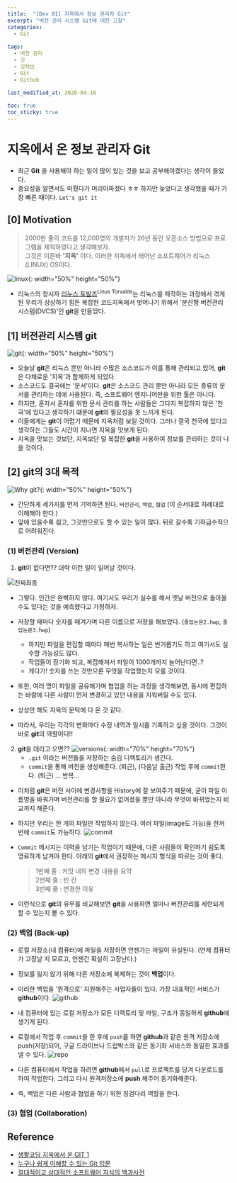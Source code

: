 ```yaml
---
title:  "[Dev 01] 지옥에서 정보 관리자 Git"
excerpt: "버전 관리 시스템 Git에 대한 고찰"
categories:
  - Git
  
tags:
  - 버전 관리
  - 깃
  - 깃허브
  - Git
  - Github
  
last_modified_at: 2020-04-10

toc: true
toc_sticky: true
---
```


# 지옥에서 온 정보 관리자 Git
- 최근 **Git** 을 사용해야 하는 일이 많이 있는 것을 보고 공부해야겠다는 생각이 들었다.
- 중요성을 알면서도 미뤘다가 머리아파졌다 ㅎㅎ 하지만 늦었다고 생각했을 때가 가장 빠른 때이다. `Let's git it`



## [0] Motivation
> 2000만 줄의 코드를 12,000명의 개발자가 26년 동안 오픈소스 방법으로 프로그램을 제작하였다고 생각해보자.  
> 그것은 이른바 **'지옥'** 이다. 이러한 지옥에서 태어난 소프트웨어가 리눅스(LINUX) OS이다.  

![linux](/images/linux.png){: width="50%" height="50%"}

- 리눅스의 창시자 [리누스 토발즈](https://ko.wikipedia.org/wiki/%EB%A6%AC%EB%88%84%EC%8A%A4_%ED%86%A0%EB%A5%B4%EB%B0%9C%EC%8A%A4)<sup>Linus Torvalds</sup>는 리눅스를 제작하는 과정에서 겪게 된 우리가 상상하기 힘든 복잡한 코드지옥에서 벗어나기 위해서 '분산형 버전관리 시스템(DVCS)'인 **git**을 만들었다.


## [1] 버전관리 시스템 git

![git](/images/git.png){: width="50%" height="50%"}

- 오늘날 **git**은 리눅스 뿐만 아니라 수많은 소스코드가 이를 통해 관리되고 있어, **git**은 다채로운 '지옥'과 함께하게 되었다.
- 소스코드도 결국에는 '문서'이다. **git**은 소스코드 관리 뿐만 아니라 모든 종류의 문서를 관리하는 데에 사용된다. 즉, 소프트웨어 엔지니어만을 위한 툴은 아니다.
- 하지만, 혼자서 혼자를 위한 문서 관리를 하는 사람들은 그다지 복잡하지 않은 '천국'에 있다고 생각하기 떄문에 **git**의 필요성을 못 느끼게 된다.
- 이들에게는 **git**이 어렵기 때문에 지옥처럼 보일 것이다. 그러나 결국 천국에 있다고 생각하는 그들도 시간이 지나면 지옥을 맛보게 된다.
- 지옥을 맛보는 것보단, 지옥보단 덜 복잡한 **git**을 사용하여 정보를 관리하는 것이 나을 것이다.

 
## [2] git의 3대 목적

![Why git?](/images/why-git.png){: width="50%" height="50%"}
- 간단하게 세가지를 먼저 기억하면 된다. `버전관리`, `백업`, `협업` (이 순서대로 차례대로 이해해야 한다.)
- 앞에 있을수록 쉽고, 그것만으로도 할 수 있는 일이 많다. 뒤로 갈수록 기하급수적으로 어려워진다.

### (1) 버전관리 (Version)

1. **git**이 없다면?? 대략 이런 일이 일어날 것이다.

![진짜최종](http://file3.instiz.net/data/file3/2019/01/17/d/6/a/d6aea9f2fa94f894300c21721f0d02e6.jpg)

- 그렇다. 인간은 완벽하지 않다. 여기서도 우리가 실수를 해서 옛날 버전으로 돌아올 수도 있다는 것을 예측했다고 가정하자.
- 저장할 때마다 숫자를 매겨가며 다른 이름으로 저장을 해보았다. (`졸업논문2.hwp`, `졸업논문3.hwp`)
    - 하지만 파일을 편집할 때마다 매번 복사하는 일은 번거롭기도 하고 여기서도 실수할 가능성도 많다.
    - 작업들이 장기화 되고, 복잡해져서 파일이 1000개까지 늘어난다면..?
    - 게다가! 숫자를 쓰는 것만으론 무엇을 작업했는지 모를 것이다.
- 또한, 여러 명이 파일을 공유해가며 협업을 하는 과정을 생각해보면, 동시에 편집하는 바람에 다른 사람이 먼저 변경하고 있던 내용을 지워버릴 수도 있다.
- 상상만 해도 지옥의 문턱에 다 온 것 같다.

- 따라서, 우리는 각각의 변화마다 수정 내역과 일시를 기록하고 싶을 것이다. 그것이 바로 **git**의 역할이다!!

2. **git**을 데리고 오면??
![versions](/images/versions.png){: width="70%" height="70%"}
    - `.git` 이라는 버전들을 저장하는 숨김 디렉토리가 생긴다.
    - `commit`을 통해 버전을 생성해준다. (퇴근), (다음날 출근) 작업 후에 `commit`한다. (퇴근) ... 반복...
- 이처럼 **git**은 버전 사이에 변경사항을 History에 잘 보여주기 때문에, 굳이 파일 이름명을 바꿔가며 버전관리를 할 필요가 없어졌을 뿐만 아니라 무엇이 바뀌었는지 비교까지 해준다.

- 하지만 우리는 한 개의 파일만 작업하지 않는다. 여러 파일(image도 가능)을 한꺼번에 `commit`도 가능하다.
![commit](https://backlog.com/git-tutorial/kr/img/post/intro/capture_intro1_3_1.png)

- `Commit` 메시지는 이력을 남기는 작업이기 때문에, 다른 사람들이 확인하기 쉽도록 명료하게 남겨야 한다. 아래의 **git**에서 권장하는 메시지 형식을 따르는 것이 좋다.
    > 1번째 줄 : 커밋 내의 변경 내용을 요약  
    > 2번째 줄 : 빈 칸  
    > 3번째 줄 : 변경한 이유  
  
- 이런식으로 **git**의 유무를 비교해보면 **git**을 사용하면 얼마나 버전관리를 세련되게 할 수 있는지 볼 수 있다.
     
### (2) 백업 (Back-up)
- 로컬 저장소(내 컴퓨터)에 파일을 저장하면 언젠가는 파일이 유실된다. (언제 컴퓨터가 고장날 지 모르고, 언젠간 확실히 고장난다.)
- 정보를 잃지 않기 위해 다른 저장소에 복제하는 것이 **백업**이다.
- 이러한 백업을 '원격으로' 지원해주는 사업자들이 있다. 가장 대표적인 서비스가 **github**이다.
![github]('/images/github.png')  
  
- 내 컴퓨터에 있는 로컬 저장소가 모든 디렉토리 및 파일, 구조가 동일하게 **github**에 생기게 된다.
- 로컬에서 작업 후 `commit`을 한 후에 `push`를 하면 **github**과 같은 원격 저장소에 push(저장)되어, 구글 드라이브나 드랍박스와 같은 동기화 서비스와 동일한 효과를 낼 수 있다.
![repo]('/images/gitrepos.gif')
- 다른 컴퓨터에서 작업을 하려면 **github**에서 `pull`로 프로젝트를 당겨 다운로드를 하여 작업한다. 그리고 다시 원격저장소에 **push** 해주어 동기화해준다.
- 즉, 백업은 다른 사람과 협업을 하기 위한 징검다리 역할을 한다.

### (3) 협업 (Collaboration)


## Reference
- [생활코딩 지옥에서 온 GIT 1](https://opentutorials.org/module/3733)
- [누구나 쉽게 이해할 수 있는 Git 입문](https://backlog.com/git-tutorial/kr/)
- [절대적이고 상대적인 소프트웨어 지식의 백과사전](https://slysoftware.tistory.com/category/%EA%B0%9C%EB%B0%9C%EC%9E%90%EC%A7%80%EC%8B%9D/%EC%86%8C%ED%94%84%ED%8A%B8%EC%9B%A8%EC%96%B4%20%ED%98%95%EC%83%81%20%EA%B4%80%EB%A6%AC%20-%20Git%2C%20Github)
